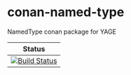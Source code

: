 # conan-named-type
NamedType conan package for YAGE

|Status|
|:------:|
|[![Build Status](https://travis-ci.org/BentouDev/conan-named-type.svg?branch=master)](https://travis-ci.org/BentouDev/conan-named-type)|
